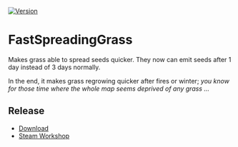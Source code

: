 [![Version](https://img.shields.io/badge/Rimworld-B18-red.svg)](https://ludeon.com/forums/index.php?topic=22120)

# FastSpreadingGrass

Makes grass able to spread seeds quicker. They now can emit seeds after 1 day instead of 3 days normally.

In the end, it makes grass regrowing quicker after fires or winter; *you know for those time where the whole map seems deprived of any grass ...*

## Release 
 
- [Download](https://github.com/kaptain-kavern/FastSpreadingGrass/releases/latest) 
- [Steam Workshop](http://steamcommunity.com/sharedfiles/filedetails/?id=1228372243) 
